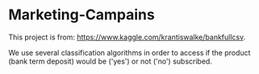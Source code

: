 # Marketing-Campains
This project is from: https://www.kaggle.com/krantiswalke/bankfullcsv.

We use several classification algorithms in order to access if the product (bank term deposit) would be ('yes') or not ('no') subscribed.
